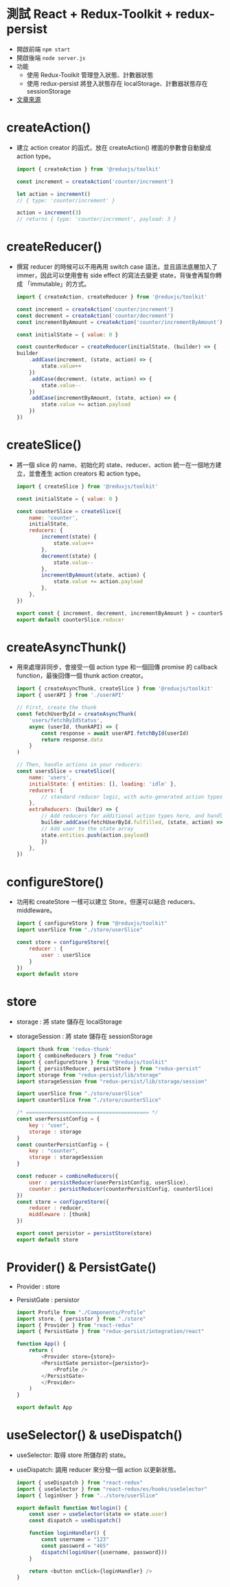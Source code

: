 # 測試 React + Redux-Toolkit + redux-persist
- 開啟前端 `npm start`
- 開啟後端 `node server.js`
- 功能
    - 使用 Redux-Toolkit 管理登入狀態、計數器狀態
    - 使用 redux-persist 將登入狀態存在 localStorage、計數器狀態存在 sessionStorage
- [文章來源](https://ithelp.ithome.com.tw/articles/10275089)

# createAction()
+ 建立 action creator 的函式，放在 createAction() 裡面的參數會自動變成 action type。

    ```JavaScript
    import { createAction } from '@reduxjs/toolkit'

    const increment = createAction('counter/increment')

    let action = increment()
    // { type: 'counter/increment' }

    action = increment(3)
    // returns { type: 'counter/increment', payload: 3 }
    ```

# createReducer()
- 撰寫 reducer 的時候可以不用再用 switch case 語法，並且語法底層加入了 immer，因此可以使用會有 side effect 的寫法去變更 state，背後會再幫你轉成 「immutable」的方式。

    ```JavaScript
    import { createAction, createReducer } from '@reduxjs/toolkit'

    const increment = createAction('counter/increment')
    const decrement = createAction('counter/decrement')
    const incrementByAmount = createAction('counter/incrementByAmount')

    const initialState = { value: 0 }

    const counterReducer = createReducer(initialState, (builder) => {
    builder
        .addCase(increment, (state, action) => {
            state.value++
        })
        .addCase(decrement, (state, action) => {
            state.value--
        })
        .addCase(incrementByAmount, (state, action) => {
            state.value += action.payload
        })
    })
    ```

# createSlice()
- 將一個 slice 的 name、初始化的 state、reducer、action 統一在一個地方建立，並會產生 action creators 和 action type。

    ```JavaScript
    import { createSlice } from '@reduxjs/toolkit'

    const initialState = { value: 0 }

    const counterSlice = createSlice({
        name: 'counter',
        initialState,
        reducers: {
            increment(state) {
                state.value++
            },
            decrement(state) {
                state.value--
            },
            incrementByAmount(state, action) {
                state.value += action.payload
            },
        },
    })

    export const { increment, decrement, incrementByAmount } = counterSlice.actions
    export default counterSlice.reducer
    ```

# createAsyncThunk()
- 用來處理非同步，會接受一個 action type 和一個回傳 promise 的 callback function，最後回傳一個 thunk action creator。

    ```JavaScript
    import { createAsyncThunk, createSlice } from '@reduxjs/toolkit'
    import { userAPI } from './userAPI'

    // First, create the thunk
    const fetchUserById = createAsyncThunk(
        'users/fetchByIdStatus',
        async (userId, thunkAPI) => {
            const response = await userAPI.fetchById(userId)
            return response.data
        }
    )

    // Then, handle actions in your reducers:
    const usersSlice = createSlice({
        name: 'users',
        initialState: { entities: [], loading: 'idle' },
        reducers: {
            // standard reducer logic, with auto-generated action types per reducer
        },
        extraReducers: (builder) => {
            // Add reducers for additional action types here, and handle loading state as needed
            builder.addCase(fetchUserById.fulfilled, (state, action) => {
            // Add user to the state array
            state.entities.push(action.payload)
            })
        },
    })
    ```

# configureStore()
- 功用和 createStore 一樣可以建立 Store，但還可以結合 reducers、middleware。

    ```JavaScript
    import { configureStore } from "@reduxjs/toolkit"
    import userSlice from "./store/userSlice"

    const store = configureStore({
        reducer : {
            user : userSlice
        }
    })
    export default store
    ```

# store
- storage : 將 state 儲存在 localStorage
- storageSession : 將 state 儲存在 sessionStorage

    ```JavaScript
    import thunk from 'redux-thunk'
    import { combineReducers } from "redux"
    import { configureStore } from "@reduxjs/toolkit"
    import { persistReducer, persistStore } from "redux-persist"
    import storage from "redux-persist/lib/storage"
    import storageSession from "redux-persist/lib/storage/session"

    import userSlice from "./store/userSlice"
    import counterSlice from "./store/counterSlice"

    /* ======================================== */
    const userPersistConfig = {
        key : "user",
        storage : storage
    }
    const counterPersistConfig = {
        key : "counter",
        storage : storageSession
    }

    const reducer = combineReducers({
        user : persistReducer(userPersistConfig, userSlice),
        counter : persistReducer(counterPersistConfig, counterSlice)
    })
    const store = configureStore({
        reducer : reducer,
        middleware : [thunk]
    })

    export const persistor = persistStore(store)
    export default store

    ```

# Provider() & PersistGate()
- Provider : store
- PersistGate : persistor

    ```JavaScript
    import Profile from "./Components/Profile"
    import store, { persistor } from "./store"
    import { Provider } from "react-redux"
    import { PersistGate } from "redux-persist/integration/react"

    function App() {
        return (
            <Provider store={store}>
            <PersistGate persistor={persistor}>
                <Profile />
            </PersistGate>
            </Provider>
        )
    }

    export default App
    ```

# useSelector() & useDispatch()
- useSelector: 取得 store 所儲存的 state。
- useDispatch: 調用 reducer 來分發一個 action 以更新狀態。

    ```JavaScript
    import { useDispatch } from "react-redux"
    import { useSelector } from "react-redux/es/hooks/useSelector"
    import { loginUser } from "../store/userSlice"

    export default function Notlogin() {
        const user = useSelector(state => state.user)
        const dispatch = useDispatch()

        function loginHandler() {
            const username = "123"
            const password = "465"
            dispatch(loginUser({username, password}))
        }

        return <button onClick={loginHandler} />
    }
    ```
